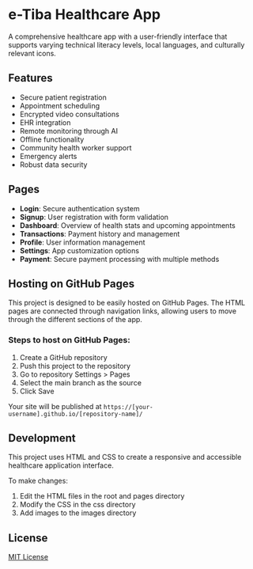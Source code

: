 # e-Tiba Healthcare App

A comprehensive healthcare app with a user-friendly interface that supports varying technical literacy levels, local languages, and culturally relevant icons.

## Features

- Secure patient registration
- Appointment scheduling
- Encrypted video consultations
- EHR integration
- Remote monitoring through AI
- Offline functionality
- Community health worker support
- Emergency alerts
- Robust data security

## Pages

- **Login**: Secure authentication system
- **Signup**: User registration with form validation
- **Dashboard**: Overview of health stats and upcoming appointments
- **Transactions**: Payment history and management
- **Profile**: User information management
- **Settings**: App customization options
- **Payment**: Secure payment processing with multiple methods

## Hosting on GitHub Pages

This project is designed to be easily hosted on GitHub Pages. The HTML pages are connected through navigation links, allowing users to move through the different sections of the app.

### Steps to host on GitHub Pages:

1. Create a GitHub repository
2. Push this project to the repository
3. Go to repository Settings > Pages
4. Select the main branch as the source
5. Click Save

Your site will be published at `https://[your-username].github.io/[repository-name]/`

## Development

This project uses HTML and CSS to create a responsive and accessible healthcare application interface.

To make changes:
1. Edit the HTML files in the root and pages directory
2. Modify the CSS in the css directory
3. Add images to the images directory

## License

[MIT License](LICENSE)
